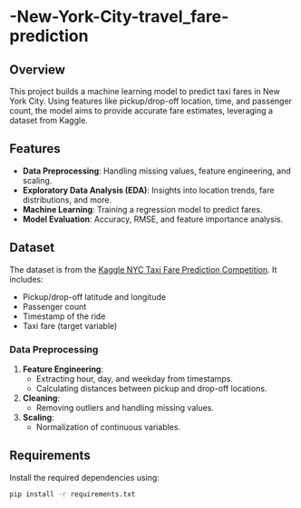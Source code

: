 # -New-York-City-travel_fare-prediction

## Overview
This project builds a machine learning model to predict taxi fares in New York City. Using features like pickup/drop-off location, time, and passenger count, the model aims to provide accurate fare estimates, leveraging a dataset from Kaggle.

## Features
- **Data Preprocessing**: Handling missing values, feature engineering, and scaling.
- **Exploratory Data Analysis (EDA)**: Insights into location trends, fare distributions, and more.
- **Machine Learning**: Training a regression model to predict fares.
- **Model Evaluation**: Accuracy, RMSE, and feature importance analysis.

## Dataset
The dataset is from the [Kaggle NYC Taxi Fare Prediction Competition](https://www.kaggle.com/c/new-york-city-taxi-fare-prediction). It includes:
- Pickup/drop-off latitude and longitude
- Passenger count
- Timestamp of the ride
- Taxi fare (target variable)

### Data Preprocessing
1. **Feature Engineering**:
   - Extracting hour, day, and weekday from timestamps.
   - Calculating distances between pickup and drop-off locations.
2. **Cleaning**:
   - Removing outliers and handling missing values.
3. **Scaling**:
   - Normalization of continuous variables.

## Requirements
Install the required dependencies using:
```bash
pip install -r requirements.txt
